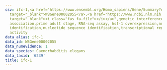 ```yaml
---
csv: ifc-1,<a href="https://www.ensembl.org/Homo_sapiens/Gene/Summary?db=core;g=WBGene00002055"
  target="_blank">WBGene00002055</a>,<a href="https://www.ncbi.nlm.nih.gov/pubmed/30894454"
  target="_blank"><i class="fas fa-file"></i></a>",genetic interference,functional
  association,prime adult stage, RNA-seq assay, hsf-1 overexpression,nucleotide sequence
  identification,nucleotide sequence identification,transcriptional regulation,up-regulates
  activity
data_alias: ifc-1
data_id: WBGene00002055
data_numevidence: 1
data_species: Caenorhabditis elegans
data_taxid: '6239'
title: ifc-1
---
```

